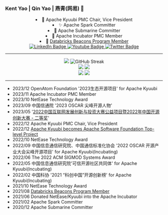 ### Kent Yao | Qin Yao | 燕青(网易) 👋

<!--
**yaooqinn/yaooqinn** is a ✨ _special_ ✨ repository because its `README.md` (this file) appears on your GitHub profile.

Here are some ideas to get you started:

- 🔭 I’m currently working on ...
- 🌱 I’m currently learning ...
- 👯 I’m looking to collaborate on ...
- 🤔 I’m looking for help with ...
- 💬 Ask me about ...
- 📫 How to reach me: ...
- 😄 Pronouns: ...
- ⚡ Fun fact: ...
-->

<div align="center">
  <div>
    <li>🦊 Apache Kyuubi PMC Chair, Vice President</li>
    <li>✨ Apache Spark Committer</li>
    <li>🚢 Apache Submarine Committer</li>
    <li>🍼 Apache Incubator PMC Member</li>
    <li>🧱 <a href="https://databricks.com/discover/beacons/kent-yao">Databricks Beacons Program Member</a></li>
  </div>
</div>

<div id="badges" align="center">
  <a href="https://www.linkedin.com/in/kent-yao/">
    <img src="https://img.shields.io/badge/LinkedIn-blue?style=for-the-badge&logo=linkedin&logoColor=white" alt="LinkedIn Badge"/>
  </a>
  <a href="https://www.youtube.com/channel/UCJB4x5YuERIWS4U0i82A4XQ">
    <img src="https://img.shields.io/badge/YouTube-red?style=for-the-badge&logo=youtube&logoColor=white" alt="Youtube Badge"/>
  </a>
  <a href="https://twitter.com/kent_zju">
    <img src="https://img.shields.io/badge/Twitter-blue?style=for-the-badge&logo=twitter&logoColor=white" alt="Twitter Badge"/>
  </a>
</div>

---

<div id="github_stats" align="center">
  <div>
    <a><img src="http://github-profile-summary-cards.vercel.app/api/cards/profile-details?username=yaooqinn&theme=github" /></a>
    <a><img src="https://streak-stats.demolab.com?user=yaooqinn&theme=github-light&mode=weekly" alt="GitHub Streak" /></a>
  </div>
  
  <div>
    <a><img src="http://github-profile-summary-cards.vercel.app/api/cards/repos-per-language?username=yaooqinn&theme=github" /></a>
    <a><img src="http://github-profile-summary-cards.vercel.app/api/cards/most-commit-language?username=yaooqinn&theme=github" /></a>
  </div>
  
  <div>
    <a><img src="http://github-profile-summary-cards.vercel.app/api/cards/stats?username=yaooqinn&theme=github" /></a>
    <a><img src="http://github-profile-summary-cards.vercel.app/api/cards/productive-time?username=yaooqinn&theme=github&utcOffset=8" /></a>
  </div>
</div>

---
- 2023/12 OpenAtom Foundation '2023生态开源项目' for Apache Kyuubi
- 2023/11 Apache Incubator PMC Member
- 2023/10 NetEase Technology Award
- 2023/09 中国信通院 '2023 OSCAR 尖峰开源人物'
- 2023/05 '[2022中国互联网发展创新与投资大赛公益项目暨2022年中国开源创新大赛 - 二等奖](http://bjos.oschina.net/juesaihuojiaingddanzhengshif-n121.html)'
- 2022/12 Apache Kyuubi PMC Chair, Vice President
- 2022/12 [Apache Kyuubi becomes Apache Software Foundation Top-level Project](https://news.apache.org/foundation/entry/apache-kyuubi-becomes-top-level-project)
- 2022/10 NetEase Technology Award
- 2022/09 中国信息通信研究院、中国通信标准化协会 '2022 OSCAR 开源产业大会尖峰开源项目' for Apache Kyuubi(Incubating)
- 2022/06 The 2022 ACM SIGMOD Systems Award
- 2022/05 中国信息通信研究院'可信开源社区共同体' for Apache Kyuubi(Incubating)
- 2022/02 中国科协 '2021 “科创中国”开源创新榜' for Apache Kyuubi(Incubating)
- 2021/10 NetEase Technology Award
- 2021/08 [Databricks Beacons Program Member](https://www.databricks.com/discover/beacons)
- 2021/06 Donated NetEase/Kyuubi into the Apache Incubator
- 2021/02 Apache Spark Committer
- 2020/12 Apache Submarine Committer
